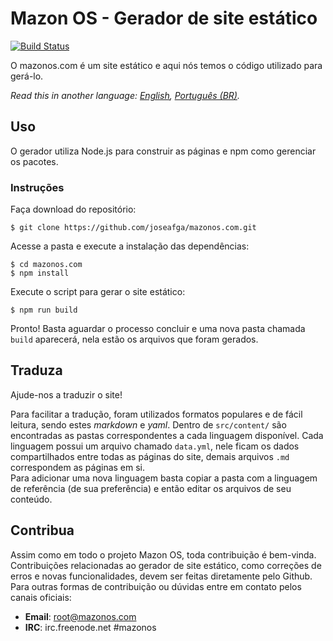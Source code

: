 # Mazon OS - Gerador de site estático
[![Build Status](https://travis-ci.org/joseafga/mazonos.com.svg?branch=master)](https://travis-ci.org/joseafga/mazonos.com)

O mazonos.com é um site estático e aqui nós temos o código utilizado para gerá-lo.

*Read this in another language: [English](README.md), [Português (BR)](README.pt-BR.md).*

## Uso
O gerador utiliza Node.js para construir as páginas e npm como gerenciar os pacotes.

### Instruções
Faça download do repositório:

    $ git clone https://github.com/joseafga/mazonos.com.git

Acesse a pasta e execute a instalação das dependências:

    $ cd mazonos.com
    $ npm install

Execute o script para gerar o site estático:

    $ npm run build

Pronto! Basta aguardar o processo concluir e uma nova pasta chamada `build` aparecerá, nela estão os arquivos que foram gerados.

## Traduza
Ajude-nos a traduzir o site!

Para facilitar a tradução, foram utilizados formatos populares e de fácil leitura, sendo estes *markdown* e *yaml*. Dentro de `src/content/` são encontradas as pastas correspondentes a cada linguagem disponível. Cada linguagem possui um arquivo chamado `data.yml`, nele ficam os dados compartilhados entre todas as páginas do site, demais arquivos `.md` correspondem as páginas em si.  
Para adicionar uma nova linguagem basta copiar a pasta com a linguagem de referência (de sua preferência) e então editar os arquivos de seu conteúdo.

## Contribua
Assim como em todo o projeto Mazon OS, toda contribuição é bem-vinda. Contribuições relacionadas ao gerador de site estático, como correções de erros e novas funcionalidades, devem ser feitas diretamente pelo Github. Para outras formas de contribuição ou dúvidas entre em contato pelos canais oficiais:

- **Email**: root@mazonos.com
- **IRC**: irc.freenode.net #mazonos
